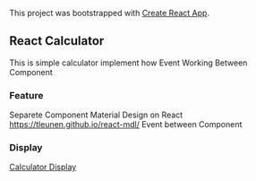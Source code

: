 This project was bootstrapped with [Create React App](https://github.com/facebook/create-react-app).

## React Calculator

This is simple calculator implement how Event Working Between Component

### Feature
Separete Component
Material Design on React https://tleunen.github.io/react-mdl/
Event between Component

### Display
[Calculator Display](src/calculator.png)
